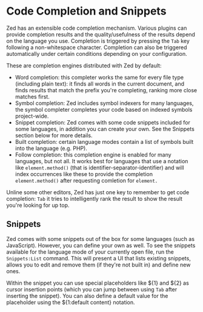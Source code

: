 Code Completion and Snippets
============================

Zed has an extensible code completion mechanism. Various plugins can provide completion results and the quality/usefulness of the results depend on the language you use. Completion is triggered by pressing the `Tab` key following a non-whitespace character. Completion can also be triggered automatically under certain conditions depending on your configuration.

These are completion engines distributed with Zed by default:

* Word completion: this completer works the same for every file type (including plain text): it finds all words in the current document, and finds results that match the prefix you're completing, ranking more close matches first.
* Symbol completion: Zed includes symbol indexers for many languages, the symbol completer completes your code based on indexed symbols project-wide.
* Snippet completion: Zed comes with some code snippets included for some languages, in addition you can create your own. See the Snippets section below for more details.
* Built completion: certain language modes contain a list of symbols built into the language (e.g. PHP).
* Follow completion: this completion engine is enabled for many languages, but not all. It works best for languages that use a notation like `element.method()` (that is identifier-separator-identifier) and will index occurrences like these to provide the completion `element.method()` after requesting comletion for `element.`

Unline some other editors, Zed has just one key to remember to get code completion: `Tab` it tries to intelligently rank the result to show the result you're looking for up top.

Snippets
--------

Zed comes with some snippets out of the box for some languages (such as JavaScript). However, you can define your own as well. To see the snippets available for the language mode of your currently open file, run the `Snippets:List` command. This will present a UI that lists existing snippets, allows you to edit and remove them (if they're not built in) and define new ones.

Within the snippet you can use special placeholders like ${1} and ${2} as cursor insertion points (which you can jump between using `Tab` after inserting the snippet). You can also define a default value for the placeholder using the ${1:default content} notation.
